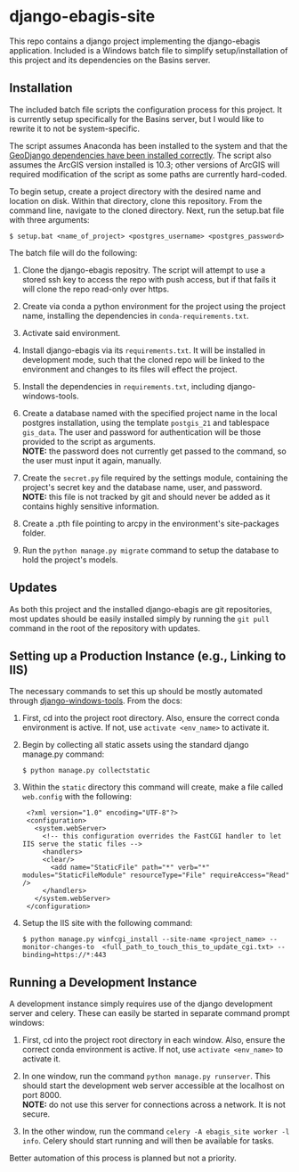 django-ebagis-site
==================

This repo contains a django project implementing the
django-ebagis application. Included is a Windows batch
file to simplify setup/installation of this project and
its dependencies on the Basins server.


Installation
------------

The included batch file scripts the configuration process
for this project. It is currently setup specifically for
the Basins server, but I would like to rewrite it to not be
system-specific.

The script assumes Anaconda has been installed to the system
and that the
[GeoDjango dependencies have been installed correctly](https://docs.djangoproject.com/en/1.7/ref/contrib/gis/install/).
The script also assumes the ArcGIS version installed is 10.3;
other versions of ArcGIS will required modification of the script
as some paths are currently hard-coded.

To begin setup, create a project directory with the desired
name and location on disk. Within that directory, clone this
repository. From the command line, navigate to the cloned
directory. Next, run the setup.bat file with three arguments:

    $ setup.bat <name_of_project> <postgres_username> <postgres_password>

The batch file will do the following:

1. Clone the django-ebagis repositry. The script will attempt to use
   a stored ssh key to access the repo with push access, but if that
   fails it will clone the repo read-only over https.

2. Create via conda a python environment for the project using the
   project name, installing the dependencies in `conda-requirements.txt`.

3. Activate said environment.

4. Install django-ebagis via its `requirements.txt`. It will be installed
   in development mode, such that the cloned repo will be linked to the
   environment and changes to its files will effect the project.

5. Install the dependencies in `requirements.txt`, including django-windows-tools.

6. Create a database named with the specified  project name in the
   local postgres installation, using the template `postgis_21`
   and tablespace `gis_data`. The user and password for authentication
   will be those provided to the script as arguments.  
   **NOTE:** the password does not currently get passed
   to the command, so the user must input it again, manually.

7. Create the `secret.py` file required by the settings module,
   containing the project's secret key and the database name,
   user, and password.  
   **NOTE:** this file is not tracked by git and should
   never be added as it contains highly sensitive information.

8. Create a .pth file pointing to arcpy in the environment's
   site-packages folder.

9. Run the `python manage.py migrate` command to setup the database
   to hold the project's models.


Updates
-------

As both this project and the installed django-ebagis are git repositories,
most updates should be easily installed simply by running the `git pull`
command in the root of the repository with updates.


Setting up a Production Instance (e.g., Linking to IIS)
-------------------------------------------------------

The necessary commands to set this up should be mostly
automated through [django-windows-tools](http://django-windows-tools.readthedocs.org/en/latest/quickstart.html).
From the docs:

1. First, cd into the project root directory. Also, 
   ensure the correct conda environment is active.
   If not, use `activate <env_name>` to activate it.

2. Begin by collecting all static assets using the standard
   django manage.py command:
   
    ```
    $ python manage.py collectstatic
    ```

3. Within the `static` directory this command will create, make
   a file called `web.config` with the following:

        <?xml version="1.0" encoding="UTF-8"?>
        <configuration>
          <system.webServer>
            <!-- this configuration overrides the FastCGI handler to let IIS serve the static files -->
            <handlers>
            <clear/>
              <add name="StaticFile" path="*" verb="*" modules="StaticFileModule" resourceType="File" requireAccess="Read" />
            </handlers>
          </system.webServer>
        </configuration>

4. Setup the IIS site with the following command:
   
    ```
    $ python manage.py winfcgi_install --site-name <project_name> --monitor-changes-to  <full_path_to_touch_this_to_update_cgi.txt> --binding=https://*:443
    ```


Running a Development Instance
------------------------------

A development instance simply requires use of the django
development server and celery. These can easily be started
in separate command prompt windows:

1. First, cd into the project root directory in each window.
   Also, ensure the correct conda environment is active.
   If not, use `activate <env_name>` to activate it.

2. In one window, run the command `python manage.py runserver`.
   This should start the development web server accessible at the
   localhost on port 8000.   
   **NOTE:** do not use this server
   for connections across a network. It is not secure.

3. In the other window, run the command
   `celery -A ebagis_site worker -l info`. Celery should start
   running and will then be available for tasks.

Better automation of this process is planned but not a priority.
